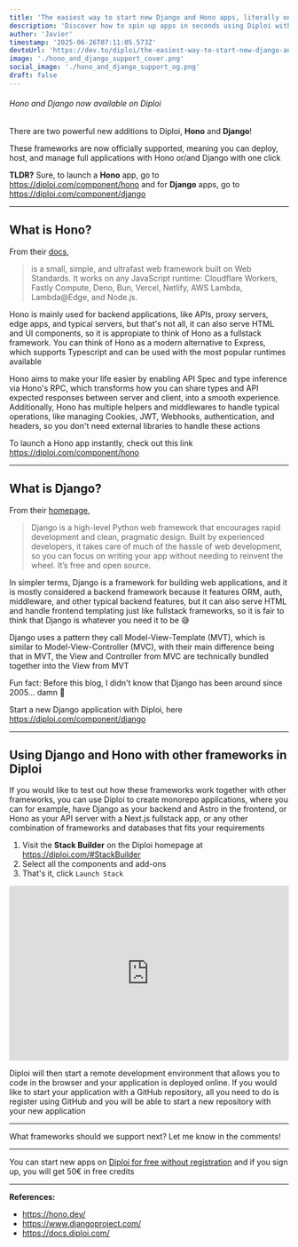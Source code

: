 ```yaml
---
title: 'The easiest way to start new Django and Hono apps, literally one click'
description: 'Discover how to spin up apps in seconds using Diploi with Hono and Django'
author: 'Javier'
timestamp: '2025-06-26T07:11:05.573Z'
devtoUrl: 'https://dev.to/diploi/the-easiest-way-to-start-new-django-and-hono-apps-literally-one-click-141e'
image: './hono_and_django_support_cover.png'
social_image: './hono_and_django_support_og.png'
draft: false
---
```


###### Hono and Django now available on Diploi

There are two powerful new additions to Diploi, **Hono** and **Django**!

These frameworks are now officially supported, meaning you can deploy, host, and manage full applications with Hono or/and Django with one click

**TLDR?** Sure, to launch a **Hono** app, go to https://diploi.com/component/hono and for **Django** apps, go to https://diploi.com/component/django

---

## What is Hono?

From their [docs](https://hono.dev/docs/),

> is a small, simple, and ultrafast web framework built on Web Standards. It works on any JavaScript runtime: Cloudflare Workers, Fastly Compute, Deno, Bun, Vercel, Netlify, AWS Lambda, Lambda@Edge, and Node.js.

Hono is mainly used for backend applications, like APIs, proxy servers, edge apps, and typical servers, but that's not all, it can also serve HTML and UI components, so it is appropiate to think of Hono as a fullstack framework. You can think of Hono as a modern alternative to Express, which supports Typescript and can be used with the most popular runtimes available

Hono aims to make your life easier by enabling API Spec and type inference via Hono's RPC, which transforms how you can share types and API expected responses between server and client, into a smooth experience. Additionally, Hono has multiple helpers and middlewares to handle typical operations, like managing Cookies, JWT, Webhooks, authentication, and headers, so you don't need external libraries to handle these actions

To launch a Hono app instantly, check out this link https://diploi.com/component/hono

---

## What is Django?

From their [homepage](https://www.djangoproject.com/),

> Django is a high-level Python web framework that encourages rapid development and clean, pragmatic design. Built by experienced developers, it takes care of much of the hassle of web development, so you can focus on writing your app without needing to reinvent the wheel. It’s free and open source.

In simpler terms, Django is a framework for building web applications, and it is mostly considered a backend framework because it features ORM, auth, middleware, and other typical backend features, but it can also serve HTML and handle frontend templating just like fullstack frameworks, so it is fair to think that Django is whatever you need it to be 😅

Django uses a pattern they call Model-View-Template (MVT), which is similar to Model-View-Controller (MVC), with their main difference being that in MVT, the View and Controller from MVC are technically bundled together into the View from MVT

Fun fact: Before this blog, I didn't know that Django has been around since 2005... damn 🫡

Start a new Django application with Diploi, here https://diploi.com/component/django

---

## Using Django and Hono with other frameworks in Diploi

If you would like to test out how these frameworks work together with other frameworks, you can use Diploi to create monorepo applications, where you can for example, have Django as your backend and Astro in the frontend, or Hono as your API server with a Next.js fullstack app, or any other combination of frameworks and databases that fits your requirements

1. Visit the **Stack Builder** on the Diploi homepage at https://diploi.com/#StackBuilder
2. Select all the components and add-ons
3. That's it, click `Launch Stack`

<div style="display:flex; justify-content:center; width:100%">
    <iframe width="560" height="315" src="https://www.youtube.com/embed/rsnqJ2QzMIY?si=viHBaXGC1zoiKB2f" title="Code remotely and deploy with one click using this platform" frameborder="0" allow="accelerometer; autoplay; clipboard-write; encrypted-media; gyroscope; picture-in-picture; web-share" referrerpolicy="strict-origin-when-cross-origin" allowfullscreen></iframe>
</div>

Diploi will then start a remote development environment that allows you to code in the browser and your application is deployed online. If you would like to start your application with a GitHub repository, all you need to do is register using GitHub and you will be able to start a new repository with your new application

---

What frameworks should we support next? Let me know in the comments!

---

You can start new apps on [Diploi for free without registration](https://diploi.com/) and if you sign up, you will get 50€ in free credits

---

**References:**

- https://hono.dev/
- https://www.djangoproject.com/
- https://docs.diploi.com/
